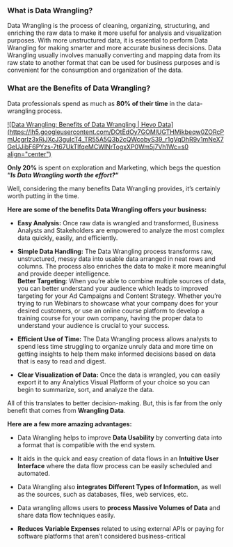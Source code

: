 ### **What is Data Wrangling?**

Data Wrangling is the process of cleaning, organizing, structuring, and enriching the raw data to make it more useful for analysis and visualization purposes. With more unstructured data, it is essential to perform Data Wrangling for making smarter and more accurate business decisions. Data Wrangling usually involves manually converting and mapping data from its raw state to another format that can be used for business purposes and is convenient for the consumption and organization of the data.

### **What are the Benefits of Data Wrangling?**

Data professionals spend as much as **80% of their time** in the data-wrangling process.

[![Data Wrangling: Benefits of Data Wrangling | Hevo Data](https://lh5.googleusercontent.com/DOtEdOy7GOMlUGTHMikbeqw0ZORcPmUcgrIz3xRiJXcJ3guIcT4_TR55A5Q3b2cQWcobyS39_r1gVqDhR9v1mNeX7GeUJibF6PYzs-7t67UkTIfqeMCWINrTogxXP0Wm5j7Vh1Wc=s0 align="center")](https://www.researchgate.net/figure/The-80-20-rule-of-data-wrangling_fig2_339550606)

**Only 20%** is spent on exploration and Marketing, which begs the question **“*Is Data Wrangling worth the effort?*“**

Well, considering the many benefits Data Wrangling provides, it’s certainly worth putting in the time. 

**Here are some of the benefits Data Wrangling offers your business:**

* **Easy Analysis:** Once raw data is wrangled and transformed, Business Analysts and Stakeholders are empowered to analyze the most complex data quickly, easily, and efficiently.
    
* **Simple Data Handling:** The Data Wrangling process transforms raw, unstructured, messy data into usable data arranged in neat rows and columns. The process also enriches the data to make it more meaningful and provide deeper intelligence.  
    **Better Targeting**: When you’re able to combine multiple sources of data, you can better understand your audience which leads to improved targeting for your Ad Campaigns and Content Strategy.  Whether you’re trying to run Webinars to showcase what your company does for your desired customers, or use an online course platform to develop a training course for your own company, having the proper data to understand your audience is crucial to your success.
    
* **Efficient Use of Time:** The Data Wrangling process allows analysts to spend less time struggling to organize unruly data and more time on getting insights to help them make informed decisions based on data that is easy to read and digest.
    
* **Clear Visualization of Data:** Once the data is wrangled, you can easily export it to any Analytics Visual Platform of your choice so you can begin to summarize, sort, and analyze the data.
    

All of this translates to better decision-making. But, this is far from the only benefit that comes from **Wrangling Data**. 

**Here are a few more amazing advantages:**

* Data Wrangling helps to improve **Data Usability** by converting data into a format that is compatible with the end system.
    
* It aids in the quick and easy creation of data flows in an **Intuitive User Interface** where the data flow process can be easily scheduled and automated.
    
* Data Wrangling also **integrates Different Types of Information**, as well as the sources, such as databases, files, web services, etc.
    
* Data wrangling allows users to **process Massive Volumes of Data** and share data flow techniques easily.
    
* **Reduces Variable Expenses** related to using external APIs or paying for software platforms that aren’t considered business-critical